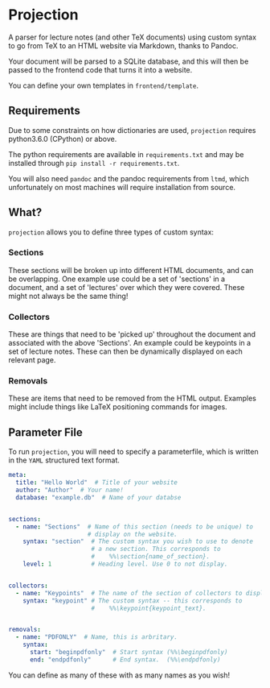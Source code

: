 Projection
==========

A parser for lecture notes (and other TeX documents) using custom syntax
to go from TeX to an HTML website via Markdown, thanks to Pandoc.

Your document will be parsed to a SQLite database, and this will then
be passed to the frontend code that turns it into a website.

You can define your own templates in `frontend/template`.


Requirements
------------

Due to some constraints on how dictionaries are used, `projection` requires
python3.6.0 (CPython) or above.

The python requirements are available in `requirements.txt` and may be
installed through `pip install -r requirements.txt`.

You will also need `pandoc` and the pandoc requirements from `ltmd`, which
unfortunately on most machines will require installation from source.


What?
-----

`projection` allows you to define three types of custom syntax:

### Sections

These sections will be broken up into different HTML documents, and can be
overlapping. One example use could be a set of 'sections' in a document,
and a set of 'lectures' over which they were covered. These might not
always be the same thing!

### Collectors

These are things that need to be 'picked up' throughout the document and
associated with the above 'Sections'. An example could be keypoints in a 
set of lecture notes. These can then be dynamically displayed on each
relevant page.

### Removals

These are items that need to be removed from the HTML output. Examples
might include things like LaTeX positioning commands for images.


Parameter File
--------------

To run `projection`, you will need to specify a parameterfile, which is
written in the `YAML` structured text format.

```yaml
meta:
  title: "Hello World"  # Title of your website
  author: "Author"  # Your name!
  database: "example.db"  # Name of your databse


sections:
  - name: "Sections"  # Name of this section (needs to be unique) to
                      # display on the website.
    syntax: "section"  # The custom syntax you wish to use to denote
                       # a new section. This corresponds to
                       #    %%\section{name_of_section}.
    level: 1           # Heading level. Use 0 to not display.


collectors:
  - name: "Keypoints"  # The name of the section of collectors to display
    syntax: "keypoint" # The custom syntax -- this corresponds to
                       #    %%\keypoint{keypoint_text}.


removals:
  - name: "PDFONLY"  # Name, this is arbritary.
    syntax:
      start: "beginpdfonly"  # Start syntax (%%\beginpdfonly)
      end: "endpdfonly"      # End syntax.  (%%\endpdfonly)
```

You can define as many of these with as many names as you wish!


